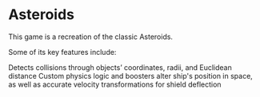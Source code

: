 # Asteroids

This game is a recreation of the classic Asteroids.

Some of its key features include:

Detects collisions through objects’ coordinates, radii, and Euclidean distance 
Custom physics logic and boosters alter ship's position in space, as well as accurate velocity transformations for shield deflection
